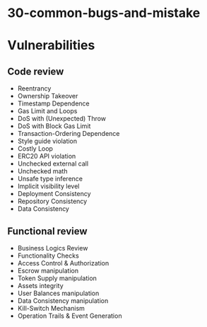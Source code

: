 # 30-common-bugs-and-mistake

# Vulnerabilities
## Code review
- Reentrancy
- Ownership Takeover
- Timestamp Dependence
- Gas Limit and Loops
- DoS with (Unexpected) Throw
- DoS with Block Gas Limit
- Transaction-Ordering Dependence 
- Style guide violation
- Costly Loop
- ERC20 API violation
- Unchecked external call
- Unchecked math
- Unsafe type inference
- Implicit visibility level
- Deployment Consistency
- Repository Consistency
- Data Consistency 

## Functional review
- Business Logics Review		 		
- Functionality Checks
- Access Control & Authorization
- Escrow manipulation
- Token Supply manipulation
- Assets integrity
- User Balances manipulation
- Data Consistency manipulation
- Kill-Switch Mechanism
- Operation Trails & Event Generation		
